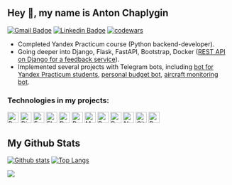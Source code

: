 ## Hey 👋, my name is Anton Chaplygin

[![Gmail Badge](https://img.shields.io/badge/antoncp@gmail.com-c14438?style=flat&logo=Gmail&logoColor=white&link=mailto:antoncp@gmail.com)](mailto:antoncp@gmail.com)
[![Linkedin Badge](https://img.shields.io/badge/-Anton_Chaplygin-0072b1?style=flat&logo=Linkedin&logoColor=white&link=https://www.linkedin.com/in/anton-chaplygin-antoncp/)](https://www.linkedin.com/in/anton-chaplygin-antoncp/) 
[![codewars](https://www.codewars.com/users/antoncp/badges/micro)](https://www.codewars.com/users/antoncp) 

- Completed Yandex Practicum course (Python backend-developer).
- Going deeper into Django, Flask, FastAPI, Bootstrap, Docker ([REST API on Django for a feedback service](https://github.com/antoncp/api_yamdb)).
- Implemented several projects with Telegram bots, including [bot for Yandex Practicum students](https://github.com/antoncp/bot_57), [personal budget bot](https://github.com/antoncp/easy_budget_tgbot), [aircraft monitoring bot](https://github.com/antoncp/plane_over_me_bot).

### Technologies in my projects:
<a href="https://www.python.org"><img alt="Python" src="https://img.shields.io/badge/Python-FFF?logo=python&logoColor=FFF&labelColor=3B77A8" height="25px"></a>
<a href="https://www.djangoproject.com"><img alt="Django" src="https://img.shields.io/badge/Django-FFF?logo=django&logoColor=FFF&labelColor=0C4B33" height="25px"></a>
<a href="https://fastapi.tiangolo.com"><img alt="Fastapi" src="https://img.shields.io/badge/FastAPI-FFF?logo=fastapi&logoColor=FFF&labelColor=009485" height="25px"></a>
<a href="https://flask.palletsprojects.com"><img alt="Flask" src="https://img.shields.io/badge/Flask-FFF?logo=flask&logoColor=FFF&labelColor=3FAABF" height="25px"></a>
<a href="https://www.docker.com"><img alt="Docker" src="https://img.shields.io/badge/Docker-FFF?logo=docker&logoColor=FFF&labelColor=2496ED" height="25px"></a>
<a href="https://www.postgresql.org"><img alt="PostgreSQL" src="https://img.shields.io/badge/PostgreSQL-FFF?logo=postgresql&logoColor=FFF&labelColor=336790" height="25px"></a>
<a href="https://www.mongodb.com/"><img alt="MongoDB" src="https://img.shields.io/badge/MongoDB-FFF?logo=mongodb&logoColor=FFF&labelColor=14A44D" height="25px"></a>
<a href="https://getbootstrap.com/"><img alt="Bootstrap" src="https://img.shields.io/badge/Bootstrap-FFF?logo=bootstrap&logoColor=FFF&labelColor=8512F4" height="25px"></a>
<a href="https://redis.io/"><img alt="Redis" src="https://img.shields.io/badge/Redis-FFF?logo=redis&logoColor=FFF&labelColor=FF4438" height="25px"></a>
<a href="https://www.nginx.com/"><img alt="Nginx" src="https://img.shields.io/badge/Nginx-FFF?logo=nginx&logoColor=FFF&labelColor=009639" height="25px"></a>
<a href="https://github.com/features/actions"><img alt="GitHub Actions" src="https://img.shields.io/badge/GitHub Actions-FFF?logo=githubactions&logoColor=FFF&labelColor=24292F" height="25px"></a>
<a href="https://www.postman.com"><img alt="Postman" src="https://img.shields.io/badge/Postman-FFF?logo=postman&logoColor=FFF&labelColor=FF6C37" height="25px"></a>

## My Github Stats
[![Github stats](https://github-readme-stats.vercel.app/api?username=antoncp&show_icons=true&include_all_commits=true)](https://github.com/antoncp/github-readme-stats)
[![Top Langs](https://github-readme-stats.vercel.app/api/top-langs/?username=antoncp&layout=compact)](https://github.com/antoncp/github-readme-stats)

![](https://komarev.com/ghpvc/?username=antoncp)

